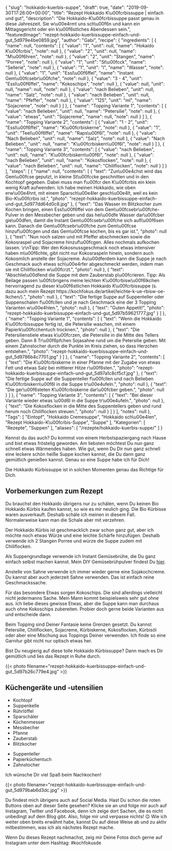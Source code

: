 {
    "slug": "hokkaido-kuerbis-suppe",
    "draft": true,
    "date": "2019-09-30T17:26:00+00:00",
    "title": "Rezept Hokkaido K\u00fcrbissuppe | einfach und gut",
    "description": "Die Hokkaido-K\u00fcrbissuppe passt genau in diese Jahreszeit. Sie w\u00e4rmt uns sch\u00f6n und kann ein Mittagsgericht oder ein k\u00f6stliches Abendessen sein.",
    "featuredImage": "rezept-hokkaido-kuerbissuppe-einfach-und-gut_5d979e4be0859.jpg",
    "author": "Gabi",
    "recipe": {
        "ingredients": [
            {
                "name": null,
                "contents": [
                    {
                        "value": "1",
                        "unit": null,
                        "name": "Hokaido K\u00fcrbis",
                        "note": null
                    },
                    {
                        "value": "2",
                        "unit": null,
                        "name": "M\u00f6hren",
                        "note": null
                    },
                    {
                        "value": "2",
                        "unit": "Stangen",
                        "name": "Porree",
                        "note": null
                    },
                    {
                        "value": "1",
                        "unit": "St\u00fcck",
                        "name": "Sellerie",
                        "note": null
                    },
                    {
                        "value": "1",
                        "unit": "l",
                        "name": "Wasser",
                        "note": null
                    },
                    {
                        "value": "1",
                        "unit": "Essl\u00f6ffel",
                        "name": "Instant Gem\u00fcsebr\u00fche",
                        "note": null
                    },
                    {
                        "value": "3 - 4",
                        "unit": "Essl\u00f6ffel",
                        "name": "Kokoschips",
                        "note": null
                    },
                    {
                        "value": null,
                        "unit": null,
                        "name": null,
                        "note": null
                    },
                    {
                        "value": "nach Belieben",
                        "unit": null,
                        "name": "Salz",
                        "note": null
                    },
                    {
                        "value": "nach Belieben",
                        "unit": null,
                        "name": "Pfeffer",
                        "note": null
                    },
                    {
                        "value": "125",
                        "unit": "ml",
                        "name": "Sojacreme",
                        "note": null
                    }
                ]
            },
            {
                "name": "Topping Variante 1",
                "contents": [
                    {
                        "value": "nach Belieben",
                        "unit": null,
                        "name": "Petersilie",
                        "note": null
                    },
                    {
                        "value": "etwas",
                        "unit": "Sojacreme",
                        "name": null,
                        "note": null
                    }
                ]
            },
            {
                "name": "Topping Variante 2",
                "contents": [
                    {
                        "value": "1 - 2",
                        "unit": "Essl\u00f6ffel",
                        "name": "K\u00fcrbiskerne",
                        "note": null
                    },
                    {
                        "value": "1",
                        "unit": "Teel\u00f6ffel",
                        "name": "Raps\u00f6l",
                        "note": null
                    },
                    {
                        "value": "Nach Belieben",
                        "unit": null,
                        "name": "Salz",
                        "note": null
                    },
                    {
                        "value": "Nach Belieben",
                        "unit": null,
                        "name": "K\u00fcrbiskern\u00f6l",
                        "note": null
                    }
                ]
            },
            {
                "name": "Topping Variante 3",
                "contents": [
                    {
                        "value": "nach Belieben",
                        "unit": null,
                        "name": "K\u00fcrbiskern\u00f6l",
                        "note": null
                    },
                    {
                        "value": "nach Belieben",
                        "unit": null,
                        "name": "Kokosflocken",
                        "note": null
                    },
                    {
                        "value": "nach Belieben",
                        "unit": null,
                        "name": "Chiliflocken",
                        "note": null
                    }
                ]
            }
        ],
        "steps": [
            {
                "name": null,
                "contents": [
                    {
                        "text": "Zun\u00e4chst wird das Gem\u00fcse geputzt, in kleine St\u00fccke geschnitten und in den Kochtopf gegeben. Dabei muss man f\u00fcr den K\u00fcrbis ein klein wenig Kraft aufwenden. Ich habe meinen Hokkaido, wie oben erw\u00e4hnt, mit einem Sparsch\u00e4ler gesch\u00e4lt, weil es kein Bio-K\u00fcrbis ist.",
                        "photo": "rezept-hokkaido-kuerbissuppe-einfach-und-gut_5d977dd64d0c8.jpg"
                    },
                    {
                        "text": "Das Wasser im Blitzkocher zum Kochen bringen, einen Essl\u00f6ffel von dem Gem\u00fcsebr\u00fche-Pulver in den Messbecher geben und das hei\u00dfe Wasser dar\u00fcber gie\u00dfen, damit die Instant Gem\u00fcsebr\u00fche sich aufl\u00f6sen kann. Danach die Gem\u00fcsebr\u00fche zum Gem\u00fcse hinzuf\u00fcgen und das Gem\u00fcse kochen, bis es gar ist.",
                        "photo": null
                    },
                    {
                        "text": "Nun noch salzen und mit Pfeffer abschmecken sowie die Kokosraspel und Sojacreme hinzuf\u00fcgen. Alles nochmals aufkochen lassen. \r\nTipp: Wer den Kokosnussgeschmack noch etwas intensiver haben m\u00f6chte, gibt nicht nur Kokosraspeln hinein, sondern auch Kokosmilch anstelle der Sojacreme. Au\u00dferdem kann die Suppe je nach Geschmack auch etwas sch\u00e4rfer abgeschmeckt werden, indem man sie mit Chiliflocken w\u00fcrzt.",
                        "photo": null
                    },
                    {
                        "text": "Abschlie\u00dfend die Suppe mit dem Zauberstab p\u00fcrieren. Tipp: Als Beilage passen \u00fcbrigens meine leichten K\u00fcrbisw\u00f6lkchen hervorragend zu dieser k\u00f6stlichen Hokkaido K\u00fcrbissuppe (s. dazu auch mein Rezept https:\/\/kochfokus.de\/artikel\/leichte-k-ue-rbisw-oe-lkchen\/).",
                        "photo": null
                    },
                    {
                        "text": "Die fertige Suppe auf Suppenteller oder Suppenschalen f\u00fcllen und je nach Geschmack eine der 3 Topping Varianten w\u00e4hlen.",
                        "photo": null
                    },
                    {
                        "text": "Guten Appetit!",
                        "photo": "rezept-hokkaido-kuerbissuppe-einfach-und-gut_5d97b59621777.jpg"
                    }
                ]
            },
            {
                "name": "Topping Variante 1",
                "contents": [
                    {
                        "text": "Wenn die Hokkaido K\u00fcrbissuppe fertig ist, die Petersilie waschen, mit einem Papierk\u00fcchentuch trocknen.",
                        "photo": null
                    },
                    {
                        "text": "Die Petersilienstiele etwas k\u00fcrzen, die Petersilie in die Mitte des Tellers geben. Dann 8 Tr\u00f6pfchen Sojasahne rund um die Petersilie geben. Mit einem Zahnstocher durch die Punkte im Kreis ziehen, so dass Herzchen entstehen.",
                        "photo": "rezept-hokkaido-kuerbissuppe-einfach-und-gut_5d9786b4c7701.jpg"
                    }
                ]
            },
            {
                "name": "Topping Variante 2",
                "contents": [
                    {
                        "text": "Die K\u00fcrbiskerne in einer Pfanne mit der Zugabe von etwas Fett und etwas Salz bei mittlerer Hitze r\u00f6sten.",
                        "photo": "rezept-hokkaido-kuerbissuppe-einfach-und-gut_5d97a1c8cf5cf.jpg"
                    },
                    {
                        "text": "Die fertige Suppe auf die Suppenteller f\u00fcllen und nach Belieben K\u00fcrbiskern\u00f6l in die Suppe tr\u00e4ufeln.",
                        "photo": null
                    },
                    {
                        "text": "Die ger\u00f6steten K\u00fcrbiskerne dar\u00fcber geben.",
                        "photo": null
                    }
                ]
            },
            {
                "name": "Topping Variante 3",
                "contents": [
                    {
                        "text": "Bei dieser Variante wieder etwas \u00d6l in die Suppe tr\u00e4ufeln.",
                        "photo": null
                    },
                    {
                        "text": "Die Kokosflocken in die Mitte des Suppentellers geben und rund herum noch Chiliflocken streuen.",
                        "photo": null
                    }
                ]
            }
        ],
        "notes": null
    },
    "Tags": [
        "Eintopf",
        "Hokkaido Cremesuppe",
        "Hokkaido sch\u00e4len",
        "Rezept Hokkaido-K\u00fcrbis-Suppe",
        "Suppe"
    ],
    "Kategorien": [
        "Rezepte",
        "Suppen"
    ],
    "aliases": [
        "\/rezepte\/hokkaido-kuerbis-suppe\/"
    ]
}

Kennst du das auch? Du kommst von einem Herbstspaziergang nach Hause und bist etwas fröstelig geworden. Am liebsten möchtest Du nun ganz schnell etwas Wärmendes haben. Wie gut, wenn Du Dir nun ganz schnell eine leckere schön heiße Suppe kochen kannst, die Du dann ganz gemütlich genießen kannst. Genau so eine Suppe habe ich für Dich!

Die Hokkaido Kürbissuppe ist in solchen Momenten genau das Richtige für Dich.

## Vorbemerkungen zum Rezept

Du brauchst den Hokkaido übrigens nur zu schälen, wenn Du keinen Bio Hokkaido Kürbis kaufen kannst, so wie es mir neulich ging. Die Bio Kürbisse waren ausverkauft. Deshalb schäle ich meinen in diesem Fall. Normalerweise kann man die Schale aber mit verzehren.

Der Hokkaido Kürbis ist geschmacklich zwar schon ganz gut, aber ich möchte noch etwas Würze und eine leichte Schärfe hinzufügen. Deshalb verwende ich 2 Stangen Porree und würze die Suppe zudem mit Chiliflocken.

Als Suppengrundlage verwende ich Instant Gemüsebrühe, die Du ganz einfach selbst machen kannst. Mein DIY Gemüsebrühpulver findest Du [hier](https://kochfokus.de/artikel/do-it-yourself-gemuesebruehepulver/ "hier").

Anstelle von Sahne verwende ich immer wieder gerne eine Sojakochcreme. Du kannst aber auch jederzeit Sahne verwenden. Das ist einfach reine Geschmackssache.

Für das besondere Etwas sorgen Kokoschips. Die sind allerdings vielleicht nicht jedermanns Sache. Mein Mann kommt beispielsweis sehr gut ohne aus. Ich liebe dieses gewisse Etwas, aber die Suppe kann man durchaus auch ohne Kokoschips zubereiten. Probier doch gerne beide Varianten aus und entscheide dann.

Beim Topping sind Deiner Fantasie keine Grenzen gesetzt. Du kannst Petersilie, Chiliflocken, Sojacreme, Kürbiskerne, Kokosflocken, Kürbisöl oder aber eine Mischung aus Toppings Deiner verwenden. Ich finde so eine Garnitur gibt nicht nur optisch etwas her.

Bist Du neugierig auf diese tolle Hokkaido Kürbissuppe? Dann mach es Dir gemütlich und lies das Rezept in Ruhe durch.

{{< photo filename="rezept-hokkaido-kuerbissuppe-einfach-und-gut_5d97b26c779e4.jpg" >}}

## Küchengeräte und -utensilien

 * Kochtopf
 * Suppenkelle
 * Rührlöffel
 * Sparschäler
 * Küchenmesser
 * Messbecher
 * Pfanne
 * Zauberstab
 * Blitzkocher
 - Suppenteller
 - Papierküchentuch
 - Zahnstocher



Ich wünsche Dir viel Spaß beim Nachkochen!

{{< photo filename="rezept-hokkaido-kuerbissuppe-einfach-und-gut_5d979bab6d3dc.jpg" >}}

Du findest mich übrigens auch auf Social Media. Hast Du schon die roten Buttons oben auf dieser Seite gesehen? Klicke sie an und folge mir auch auf Instagram, Twitter und Facebook, denn ich zeige dort Sachen, die es nicht unbedingt auf dem Blog gibt. Also, folge mir und verpasse nichts! 😉 Wie ich weiter oben breits erwähnt habe, kannst Du auf diese Weise ab und zu aktiv mitbestimmen, was ich als nächstes Rezept mache.

Wenn Du dieses Rezept nachmachst, zeig mir Deine Fotos doch gerne auf Instagram unter dem Hashtag: #kochfokusde